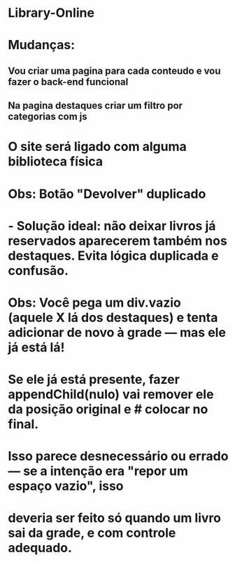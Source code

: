# Library-Online

# Mudanças:

## Vou criar uma pagina para cada conteudo e vou fazer o back-end funcional

## Na pagina destaques criar um filtro por categorias com js

# O site será ligado com alguma biblioteca física

# Obs: Botão "Devolver" duplicado

# - Solução ideal: não deixar livros já reservados aparecerem também nos destaques. Evita lógica duplicada e confusão.

# Obs: Você pega um div.vazio (aquele X lá dos destaques) e tenta adicionar de novo à grade — mas ele já está lá!

# Se ele já está presente, fazer appendChild(nulo) vai remover ele da posição original e # colocar no final.

# Isso parece desnecessário ou errado — se a intenção era "repor um espaço vazio", isso

# deveria ser feito só quando um livro sai da grade, e com controle adequado.
